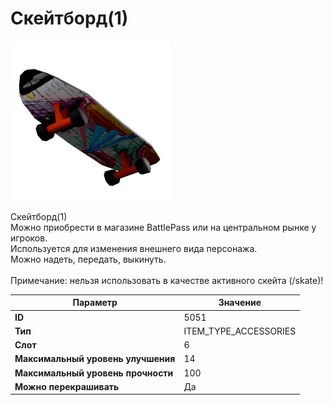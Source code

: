 # Скейтборд(1)

![Item Image](../img/5051.webp?raw=true)

Скейтборд(1)<br>Можно приобрести в магазине BattlePass или на центральном рынке у игроков.<br>Используется для изменения внешнего вида персонажа. <br>Можно надеть, передать, выкинуть.<br><br>Примечание: нельзя использовать в качестве активного скейта (/skate)!


| Параметр | Значение |
|----------|----------|
| **ID** | 5051 |
| **Тип** | ITEM_TYPE_ACCESSORIES |
| **Слот** | 6 |
| **Максимальный уровень улучшения** | 14 |
| **Максимальный уровень прочности** | 100 |
| **Можно перекрашивать** | Да |

